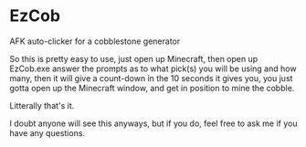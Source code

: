 # EzCob
AFK auto-clicker for a cobblestone generator

So this is pretty easy to use, just open up Minecraft, then open up EzCob.exe
answer the prompts as to what pick(s) you will be using and how many, then it will give a count-down
in the 10 seconds it gives you, you just gotta open up the Minecraft window, and get in position to mine the cobble.

Litterally that's it.

I doubt anyone will see this anyways, but if you do, feel free to ask me if you have any questions.
